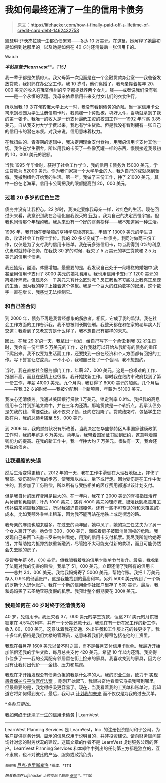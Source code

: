 # 我如何最终还清了一生的信用卡债务

> 原文：<https://lifehacker.com/how-i-finally-paid-off-a-lifetime-of-credit-card-debt-1462432758>

凯瑟琳·菲茨杰拉德一生都负债累累——多达 10 万美元。在这里，她解释了她最初是如何到达那里的，以及她是如何在 40 岁时还清最后一张信用卡的。

Watch

***本帖原载于***[***learn vest***](http://www.learnvest.com/2013/11/how-i-finally-paid-off-a-lifetime-of-credit-card-debt/)***。*T15】**

我一辈子都是欠债的人。我父母第一次见面是在一个金融贷款办公室——我爸爸发放贷款，我妈妈在办公室工作。我 10 岁时，他们离婚了，我母亲靠着每年 20，000 美元的收入在俄亥俄州的辛辛那提抚养两个女儿。钱——或者说我们没有钱——是一个永恒的话题。我母亲依靠信用卡来支付女儿们的衣食住行。

所以当我 19 岁在俄亥俄大学上大一时，我没有看到债务的危险。当一家信用卡公司来到校园为学生注册信用卡时，我抓起一个剪贴板，填好文件，当场就拿到了我的第一张卡。我唯一的收入是一份支付最低工资的校园工作——1992 年时薪 3.85 美元。自从我支付大学学费以来，我也有学生贷款。但是我没有看到拥有一张自己的信用卡的潜在麻烦。对我来说，信用意味着权力。

在我扭曲的、青春期的逻辑中，我决定用现金支付食物，用我的信用卡支付其他一切。我住在学生宿舍，所以用我的卡买了一些像瓦罐一样的东西，慢慢接近我最初的 10，000 美元的限额。

当我 1995 年毕业时，获得了社会工作学位，我的信用卡债务为 15000 美元，学生贷款为 52000 美元。作为我们家第一个大学毕业的人，我为自己的成就感到骄傲。我搬到纽约开始我的生活。第一年，我做了三份工作，挣了 21000 美元，其中一份在老海军。信用卡公司把我的限额提高到 20，000 美元。

### 过着 20 多岁的红色生活

债务并没有让我担心。22 岁时，我决定要像我母亲一样，过红色的生活。现在回过头来看，我意识到我在合理化自我毁灭的 [行为](https://lifehacker.com/the-behaviors-that-destroy-your-financial-health-and-h-5978123) 。我为自己的决定责怪宇宙。但我也同情那个年轻的我。我从来没有一个好的财务榜样——我不知道另一种生活。

1996 年，我开始在曼哈顿的亨特学院读研究生，申请了 13000 美元的学生贷款，攻读社会工作硕士学位。我的 20 多岁变成了一堆债务。我同时做两三份工作，仅仅是为了支付我的信用卡账单。我在玩多张信用卡，每当我得到 0%的利息优惠时就转移债务。在我快 30 岁的时候，我欠了 5 万美元的学生贷款和 2.5 万美元的信用卡债务。

我还抽烟，酗酒，体重增加。最重要的是，我发现自己处于一段糟糕的婚姻中(我甚至用信用卡支付了 8000 美元的婚礼费用)。我也用信用卡支付了 1200 美元的离婚律师费。但是另外一千美元又有什么区别呢？反正我也不可能过上我真正想要的生活，因为我的脖子上挂着这个包袱。我是一个巨大的红色数字的奴隶，这个数字一直在增长，我感觉无法控制它。

### 和自己签合同

到 2000 年，债务不再是我曾经想象的解放者。相反，它成了我的监狱。我在社会工作方面的工作告诉我，我不想被判长期徒刑。我整天都在和在家的老年病人打交道；我看到了又老又穷是什么样子，我不想自己有那样的未来。

因此，在我 29 岁的一天，我拿出一张纸，给自己写下一个承诺:到我 32 岁生日时，我会有一份年薪 5 万美元的工作，这样我就可以开始从我所有的债务的重压下爬出来。我不仅要为生活而工作，还要找到一份在经济和个人方面都有回报的工作。写下誓言让它成真。一不小心，我和自己签了一个合同，我不想毁约。

当时，我在直接社会服务部门工作，年薪 37，000 美元。这是一份艰难的工作，报酬不高，而且在感情上也很累。我开始找新工作。那时我在纽约市政府找到了第一份工作，年薪 41000 美元。九个月内，我获得了 6000 美元的加薪。几个月后——在我 32 岁的时候——我被分配到一个新项目，年薪为 51000 美元。

我决心还清债务。我通过美国银行贷款 1 万美元，锁定利率 0.9%。我把我的高息信用卡合并到那笔贷款中，并在三年内还清。那笔贷款是一个转折点。我承认债务是欠我的钱，需要偿还。我不仅欠了债，还向它投降了。贷款结束时，包括学生贷款在内，我的总债务降至 55，000 美元。

到 2006 年，我的财务状况有所改善。当我决定在华盛顿特区从事国家健康政策工作时，我的年薪是 6 万美元。两年后，我带着国家证书回到纽约，这意味着赚钱能力的提高。在我的新工作中，我一年挣大约 7 万美元。很快有一天，我会还清我的债务。

### 让我退缩的失误

然后生活变得更糟了。2012 年的一天，我在工作中滑倒在大理石地板上，摔伤了臀部。受伤影响了我的步态，使我难以站立、坐下或行走。因为受伤是在工作中发生的，我参加了工伤赔偿，所以所有与受伤相关的医疗费用都通过该计划支付。

但是我自付的医疗费用是巨大的。在一年内，我花了 2000 美元的脊椎指压治疗共付额和免赔额；针灸 1000 美元；还有 4000 美元的理疗费。很难找到愿意用工伤补偿来照顾我的医生，所以我被迫自掏腰包。还有一些不可预见的(和未覆盖的)成本，比如我额外乘坐出租车，因为我不能再站在地铁上或走很远的路。

我母亲的麻烦也越来越多。在过去的两年里，她中风了，她的第三任丈夫为了另一个女人离开了她。她负债 300，000 美元，面临着房子被取消赎回权的危险。我发现自己来回飞去南卡罗来纳州看她，用我的信用卡支付机票。我尽我所能给她寄钱，并帮助她为抵押贷款重新融资，尽管她不太可能支付新的款项，而且可能仍然会失去她的房子。

尽管我年薪 85，000 美元，但我眼看着我的信用卡账单节节攀升。最后，我收到了法庭对我的伤害的赔偿。我拿了 51，000 美元，立即还清了我所有的信用卡——总共 24，000 美元。我给我妈妈寄了 5000 美元，帮她付账。我把 1 万美元存入 0.9%的储蓄账户，这是我能找到的最高利率。另外 5000 美元转到了一个新的罗斯个人退休账户。我在一个新的信用合作社账户里存了 500 美元。最后，我和妈妈买了去圣地亚哥度假的机票。我预计整个假期要花 3000 美元。

### 我是如何在 40 岁时终于还清债务的

40 岁，免信用卡。我还欠着 37，000 美元的学生贷款，但这 212 美元的月供被锁定在 4.5%的利率，并有一个分期还款计划。我现在有一份在家工作的新工作，收入 80，000 美元，这意味着我在交通、外出午餐和工作服上花的钱更少了。我十多年的搭档是我们大楼的管理员，这意味着我们的房租包括在他的工资里。

我现在每月存 1600 美元以备不时之需，而不是每月支付信用卡账单。我最近开始加倍偿还我的学生贷款，每月总共支付 420 美元。希望 10 年以内还清。我变得节俭多了——我的公寓配有邻居留在街上捡来的家具。我喜欢找到的家具，因为它没有让我付出代价——金钱、压力和焦虑。

我现在才开始发现没有债务负担的我是什么样的人。我的职业生涯，致力于 [实现患者保护与平价医疗法案](http://www.learnvest.com/2013/10/10-questions-for-an-obamacare-expert/) ，刚刚开始起飞，我很兴奋地看着它将把我带到哪里。但最重要的是，我觉得呼吸更容易了。现在，当我看着我的工资单和账单时，我知道它将如何得到支付。最后，我可以 [计划我的未来](https://www.learnvest.com/personal-financial-planning-program/) 而不仅仅是为我的过去买单。

**名称已更改。*

[我如何终于还清了一生的信用卡债务](http://www.learnvest.com/2013/11/how-i-finally-paid-off-a-lifetime-of-credit-card-debt/) | LearnVest

* * *

LearnVest Planning Services 是 LearnVest，Inc .的注册投资顾问和子公司，为客户提供财务计划。显示的信息仅用于说明目的，并非投资建议。请向财务顾问咨询针对您的财务状况的建议。这篇文章的作者不是 LearnVest 规划服务公司的客户。LearnVest Planning Services 和本邮件中列出的任何第三方都是独立的，互不隶属，也不对彼此的产品、服务或政策负责。

<small>*插图由*</small> [尼克·克里斯库洛](http://roboheart.com) <small>*组成。*T11】</small>

<small>*想看看你在 Lifehacker 上的作品？邮箱*</small> [<small>*泰莎*</small>](https://mail.google.com/mail/?view=cm&fs=1&tf=1&to=tessa@lifehacker.com) <small>*。*T15】</small>